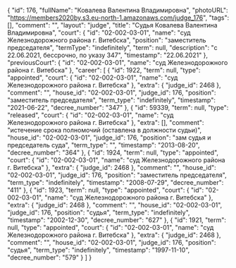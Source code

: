 {
    "id": 176,
    "fullName": "Ковалева Валентина Владимировна",
    "photoURL": "https://members2020by.s3.eu-north-1.amazonaws.com/judge_176",
    "tags": [],
    "comment": "",
    "layout": "judge",
    "title": "Судья Ковалева Валентина Владимировна",
    "court": {
        "id": "02-002-03-01",
        "name": "суд Железнодорожного района г. Витебска",
        "position": "заместитель председателя",
        "termType": "indefinitely",
        "term": null,
        "description": "c 22.06.2021, бессрочно, по указу 347",
        "timestamp": "22.06.2021"
    },
    "previousCourt": {
        "id": "02-002-03-01",
        "name": "суд Железнодорожного района г. Витебска"
    },
    "career": [
        {
            "id": 1922,
            "term": null,
            "type": "appointed",
            "court": {
                "id": "02-002-03-01",
                "name": "суд Железнодорожного района г. Витебска"
            },
            "extra": {
                "judge_id": 2468
            },
            "comment": "",
            "house_id": "02-002-03-01",
            "judge_id": 176,
            "position": "заместитель председателя",
            "term_type": "indefinitely",
            "timestamp": "2021-06-22",
            "decree_number": "347"
        },
        {
            "id": 59339,
            "term": null,
            "type": "released",
            "court": {
                "id": "02-002-03-01",
                "name": "суд Железнодорожного района г. Витебска"
            },
            "extra": [],
            "comment": "истечение срока полномочий (оставлена в должности судьи)",
            "house_id": "02-002-03-01",
            "judge_id": 176,
            "position": "зам судья и председатель суда",
            "term_type": "",
            "timestamp": "2013-08-20",
            "decree_number": "364"
        },
        {
            "id": 1924,
            "term": null,
            "type": "appointed",
            "court": {
                "id": "02-002-03-01",
                "name": "суд Железнодорожного района г. Витебска"
            },
            "extra": {
                "judge_id": 2468
            },
            "comment": "",
            "house_id": "02-002-03-01",
            "judge_id": 176,
            "position": "заместитель председателя",
            "term_type": "indefinitely",
            "timestamp": "2008-07-29",
            "decree_number": "411"
        },
        {
            "id": 1923,
            "term": null,
            "type": "appointed",
            "court": {
                "id": "02-002-03-01",
                "name": "суд Железнодорожного района г. Витебска"
            },
            "extra": {
                "judge_id": 2468
            },
            "comment": "",
            "house_id": "02-002-03-01",
            "judge_id": 176,
            "position": "судья",
            "term_type": "indefinitely",
            "timestamp": "2002-12-30",
            "decree_number": "627"
        },
        {
            "id": 1921,
            "term": null,
            "type": "appointed",
            "court": {
                "id": "02-002-03-01",
                "name": "суд Железнодорожного района г. Витебска"
            },
            "extra": {
                "judge_id": 2468
            },
            "comment": "",
            "house_id": "02-002-03-01",
            "judge_id": 176,
            "position": "судья",
            "term_type": "indefinitely",
            "timestamp": "1997-11-10",
            "decree_number": "579"
        }
    ]
}